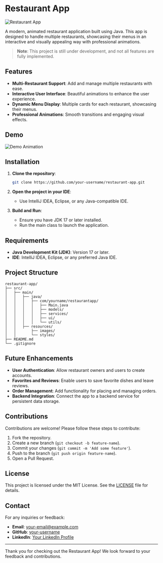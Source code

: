 # Restaurant App

![Restaurant App](https://via.placeholder.com/1200x400?text=Restaurant+App+Logo)

A modern, animated restaurant application built using Java. This app is designed to handle multiple restaurants, showcasing their menus in an interactive and visually appealing way with professional animations. 

> **Note**: This project is still under development, and not all features are fully implemented.

## Features

- **Multi-Restaurant Support**: Add and manage multiple restaurants with ease.
- **Interactive User Interface**: Beautiful animations to enhance the user experience.
- **Dynamic Menu Display**: Multiple cards for each restaurant, showcasing their menus.
- **Professional Animations**: Smooth transitions and engaging visual effects.

## Demo

![Demo Animation](https://via.placeholder.com/800x400?text=Demo+Animation)

## Installation

1. **Clone the repository**:
   ```bash
   git clone https://github.com/your-username/restaurant-app.git
   ```

2. **Open the project in your IDE**:
   - Use IntelliJ IDEA, Eclipse, or any Java-compatible IDE.

3. **Build and Run**:
   - Ensure you have JDK 17 or later installed.
   - Run the main class to launch the application.

## Requirements

- **Java Development Kit (JDK)**: Version 17 or later.
- **IDE**: IntelliJ IDEA, Eclipse, or any preferred Java IDE.

## Project Structure

```
restaurant-app/
├── src/
│   ├── main/
│   │   ├── java/
│   │   │   ├── com/yourname/restaurantapp/
│   │   │   │   ├── Main.java
│   │   │   │   ├── models/
│   │   │   │   ├── services/
│   │   │   │   ├── ui/
│   │   │   │   └── utils/
│   │   ├── resources/
│   │       ├── images/
│   │       └── styles/
├── README.md
└── .gitignore
```

## Future Enhancements

- **User Authentication**: Allow restaurant owners and users to create accounts.
- **Favorites and Reviews**: Enable users to save favorite dishes and leave reviews.
- **Order Management**: Add functionality for placing and managing orders.
- **Backend Integration**: Connect the app to a backend service for persistent data storage.

## Contributions

Contributions are welcome! Please follow these steps to contribute:

1. Fork the repository.
2. Create a new branch (`git checkout -b feature-name`).
3. Commit your changes (`git commit -m 'Add some feature'`).
4. Push to the branch (`git push origin feature-name`).
5. Open a Pull Request.

## License

This project is licensed under the MIT License. See the [LICENSE](LICENSE) file for details.

## Contact

For any inquiries or feedback:

- **Email**: your-email@example.com
- **GitHub**: [your-username](https://github.com/your-username)
- **LinkedIn**: [Your LinkedIn Profile](https://linkedin.com/in/your-profile)

---

Thank you for checking out the Restaurant App! We look forward to your feedback and contributions.
